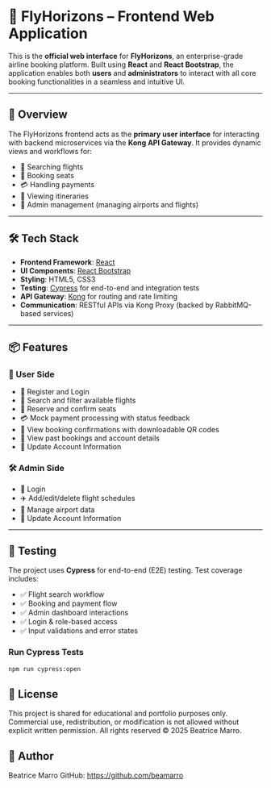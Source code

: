# 🧭 FlyHorizons – Frontend Web Application

This is the **official web interface** for **FlyHorizons**, an enterprise-grade airline booking platform. Built using **React** and **React Bootstrap**, the application enables both **users** and **administrators** to interact with all core booking functionalities in a seamless and intuitive UI.

---

## 🚀 Overview

The FlyHorizons frontend acts as the **primary user interface** for interacting with backend microservices via the **Kong API Gateway**. It provides dynamic views and workflows for:

- 🔎 Searching flights
- 🎫 Booking seats
- 💳 Handling payments
- 🧾 Viewing itineraries
- 🛂 Admin management (managing airports and flights)

---

## 🛠️ Tech Stack

- **Frontend Framework**: [React](https://react.dev/)
- **UI Components**: [React Bootstrap](https://react-bootstrap.github.io/)
- **Styling**: HTML5, CSS3
- **Testing**: [Cypress](https://www.cypress.io/) for end-to-end and integration tests
- **API Gateway**: [Kong](https://konghq.com/) for routing and rate limiting
- **Communication**: RESTful APIs via Kong Proxy (backed by RabbitMQ-based services)

---

## 📦 Features

### 👤 User Side
- 🚪 Register and Login
- 🛫 Search and filter available flights
- 💺 Reserve and confirm seats
- 💳 Mock payment processing with status feedback
- 📧 View booking confirmations with downloadable QR codes
- 🧾 View past bookings and account details
- 👤 Update Account Information

### 🛠 Admin Side
- 🚪 Login
- ✈️ Add/edit/delete flight schedules
- 🏢 Manage airport data
- 👤 Update Account Information
---

## 🧪 Testing

The project uses **Cypress** for end-to-end (E2E) testing. Test coverage includes:

- ✅ Flight search workflow
- ✅ Booking and payment flow
- ✅ Admin dashboard interactions
- ✅ Login & role-based access
- ✅ Input validations and error states

### Run Cypress Tests

```bash
npm run cypress:open
```

## 📄 License
This project is shared for educational and portfolio purposes only.
Commercial use, redistribution, or modification is not allowed without explicit written permission.
All rights reserved © 2025 Beatrice Marro.

## 👤 Author
Beatrice Marro
GitHub: https://github.com/beamarro
